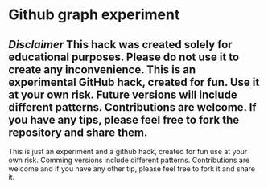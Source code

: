 # Github graph experiment

## *Disclaimer* This hack was created solely for educational purposes. Please do not use it to create any inconvenience. This is an experimental GitHub hack, created for fun. Use it at your own risk. Future versions will include different patterns. Contributions are welcome. If you have any tips, please feel free to fork the repository and share them.
This is just an experiment and a github hack, created for fun use at your own risk. 
Comming versions include different patterns.
Contributions are welcome and if you have any other tip, please feel free to fork it and share it.
